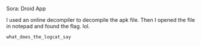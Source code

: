 Sora: Droid App

I used an online decompiler to decompile the apk file. Then I opened the file in notepad and found the flag. lol.

`what_does_the_logcat_say`
